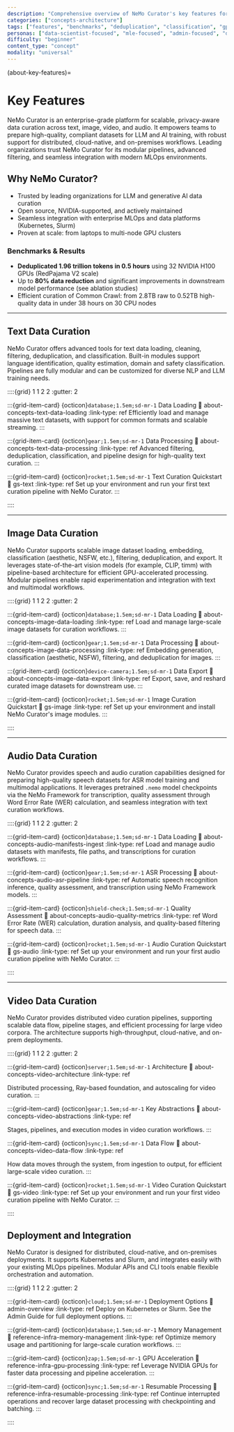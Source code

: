 ```yaml
---
description: "Comprehensive overview of NeMo Curator's key features for text, image, video, and audio data curation with deployment options"
categories: ["concepts-architecture"]
tags: ["features", "benchmarks", "deduplication", "classification", "gpu-accelerated", "distributed", "deployment-operations"]
personas: ["data-scientist-focused", "mle-focused", "admin-focused", "devops-focused"]
difficulty: "beginner"
content_type: "concept"
modality: "universal"
---
```


(about-key-features)=

# Key Features

NeMo Curator is an enterprise-grade platform for scalable, privacy-aware data curation across text, image, video, and audio. It empowers teams to prepare high-quality, compliant datasets for LLM and AI training, with robust support for distributed, cloud-native, and on-premises workflows. Leading organizations trust NeMo Curator for its modular pipelines, advanced filtering, and seamless integration with modern MLOps environments.

## Why NeMo Curator?

- Trusted by leading organizations for LLM and generative AI data curation
- Open source, NVIDIA-supported, and actively maintained
- Seamless integration with enterprise MLOps and data platforms (Kubernetes, Slurm)
- Proven at scale: from laptops to multi-node GPU clusters

### Benchmarks & Results

- **Deduplicated 1.96 trillion tokens in 0.5 hours** using 32 NVIDIA H100 GPUs (RedPajama V2 scale)
- Up to **80% data reduction** and significant improvements in downstream model performance (see ablation studies)
- Efficient curation of Common Crawl: from 2.8TB raw to 0.52TB high-quality data in under 38 hours on 30 CPU nodes

---

## Text Data Curation

NeMo Curator offers advanced tools for text data loading, cleaning, filtering, deduplication, and classification. Built-in modules support language identification, quality estimation, domain and safety classification. Pipelines are fully modular and can be customized for diverse NLP and LLM training needs.


::::{grid} 1 1 2 2
:gutter: 2

:::{grid-item-card} {octicon}`database;1.5em;sd-mr-1` Data Loading
:link: about-concepts-text-data-loading
:link-type: ref
Efficiently load and manage massive text datasets, with support for common formats and scalable streaming.
:::

:::{grid-item-card} {octicon}`gear;1.5em;sd-mr-1` Data Processing
:link: about-concepts-text-data-processing
:link-type: ref
Advanced filtering, deduplication, classification, and pipeline design for high-quality text curation.
:::

:::{grid-item-card} {octicon}`rocket;1.5em;sd-mr-1` Text Curation Quickstart
:link: gs-text
:link-type: ref
Set up your environment and run your first text curation pipeline with NeMo Curator.
:::

::::

---

## Image Data Curation

NeMo Curator supports scalable image dataset loading, embedding, classification (aesthetic, NSFW, etc.), filtering, deduplication, and export. It leverages state-of-the-art vision models (for example, CLIP, timm) with pipeline-based architecture for efficient GPU-accelerated processing. Modular pipelines enable rapid experimentation and integration with text and multimodal workflows.

::::{grid} 1 1 2 2
:gutter: 2

:::{grid-item-card} {octicon}`database;1.5em;sd-mr-1` Data Loading
:link: about-concepts-image-data-loading
:link-type: ref
Load and manage large-scale image datasets for curation workflows.
:::

:::{grid-item-card} {octicon}`gear;1.5em;sd-mr-1` Data Processing
:link: about-concepts-image-data-processing
:link-type: ref
Embedding generation, classification (aesthetic, NSFW), filtering, and deduplication for images.
:::

:::{grid-item-card} {octicon}`device-camera;1.5em;sd-mr-1` Data Export
:link: about-concepts-image-data-export
:link-type: ref
Export, save, and reshard curated image datasets for downstream use.
:::

:::{grid-item-card} {octicon}`rocket;1.5em;sd-mr-1` Image Curation Quickstart
:link: gs-image
:link-type: ref
Set up your environment and install NeMo Curator's image modules.
:::

::::

---

## Audio Data Curation

NeMo Curator provides speech and audio curation capabilities designed for preparing high-quality speech datasets for ASR model training and multimodal applications. It leverages pretrained `.nemo` model checkpoints via the NeMo Framework for transcription, quality assessment through Word Error Rate (WER) calculation, and seamless integration with text curation workflows.

::::{grid} 1 1 2 2
:gutter: 2

:::{grid-item-card} {octicon}`database;1.5em;sd-mr-1` Data Loading
:link: about-concepts-audio-manifests-ingest
:link-type: ref
Load and manage audio datasets with manifests, file paths, and transcriptions for curation workflows.
:::

:::{grid-item-card} {octicon}`gear;1.5em;sd-mr-1` ASR Processing
:link: about-concepts-audio-asr-pipeline
:link-type: ref
Automatic speech recognition inference, quality assessment, and transcription using NeMo Framework models.
:::

:::{grid-item-card} {octicon}`shield-check;1.5em;sd-mr-1` Quality Assessment
:link: about-concepts-audio-quality-metrics
:link-type: ref
Word Error Rate (WER) calculation, duration analysis, and quality-based filtering for speech data.
:::

:::{grid-item-card} {octicon}`rocket;1.5em;sd-mr-1` Audio Curation Quickstart
:link: gs-audio
:link-type: ref
Set up your environment and run your first audio curation pipeline with NeMo Curator.
:::

::::

---

## Video Data Curation

NeMo Curator provides distributed video curation pipelines, supporting scalable data flow, pipeline stages, and efficient processing for large video corpora. The architecture supports high-throughput, cloud-native, and on-prem deployments.

::::{grid} 1 1 2 2
:gutter: 2

:::{grid-item-card} {octicon}`server;1.5em;sd-mr-1` Architecture
:link: about-concepts-video-architecture
:link-type: ref

Distributed processing, Ray-based foundation, and autoscaling for video curation.
:::

:::{grid-item-card} {octicon}`gear;1.5em;sd-mr-1` Key Abstractions
:link: about-concepts-video-abstractions
:link-type: ref

Stages, pipelines, and execution modes in video curation workflows.
:::

:::{grid-item-card} {octicon}`sync;1.5em;sd-mr-1` Data Flow
:link: about-concepts-video-data-flow
:link-type: ref

How data moves through the system, from ingestion to output, for efficient large-scale video curation.
:::

:::{grid-item-card} {octicon}`rocket;1.5em;sd-mr-1` Video Curation Quickstart
:link: gs-video
:link-type: ref
Set up your environment and run your first video curation pipeline with NeMo Curator.
:::

::::

## Deployment and Integration

NeMo Curator is designed for distributed, cloud-native, and on-premises deployments. It supports Kubernetes and Slurm, and integrates easily with your existing MLOps pipelines. Modular APIs and CLI tools enable flexible orchestration and automation.


::::{grid} 1 1 2 2
:gutter: 2

:::{grid-item-card} {octicon}`cloud;1.5em;sd-mr-1` Deployment Options
:link: admin-overview
:link-type: ref
Deploy on Kubernetes or Slurm. See the Admin Guide for full deployment options.
:::

:::{grid-item-card} {octicon}`database;1.5em;sd-mr-1` Memory Management
:link: reference-infra-memory-management
:link-type: ref
Optimize memory usage and partitioning for large-scale curation workflows.
:::

:::{grid-item-card} {octicon}`zap;1.5em;sd-mr-1` GPU Acceleration
:link: reference-infra-gpu-processing
:link-type: ref
Leverage NVIDIA GPUs for faster data processing and pipeline acceleration.
:::

:::{grid-item-card} {octicon}`sync;1.5em;sd-mr-1` Resumable Processing
:link: reference-infra-resumable-processing
:link-type: ref
Continue interrupted operations and recover large dataset processing with checkpointing and batching.
:::

::::
